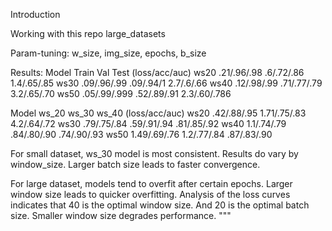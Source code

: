 Introduction

Working with this repo
large_datasets

Param-tuning:
w_size, img_size, epochs, b_size

Results:
Model       Train            Val            Test        (loss/acc/auc)
ws20    .21/.96/.98     .6/.72/.86      1.4/.65/.85
ws30    .09/.96/.99     .09/.94/1       2.7/.6/.66
ws40    .12/.98/.99     .71/.77/.79     3.2/.65/.70
ws50    .05/.99/.999    .52/.89/.91     2.3/.60/.786

Model      ws_20            ws_30            ws_40        (loss/acc/auc)
ws20    .42/.88/.95     1.71/.75/.83    4.2/.64/.72
ws30    .79/.75/.84     .59/.91/.94     .81/.85/.92
ws40    1.1/.74/.79     .84/.80/.90     .74/.90/.93
ws50    1.49/.69/.76    1.2/.77/.84     .87/.83/.90

For small dataset, ws_30 model is most consistent. Results do vary by window_size.
Larger batch size leads to faster convergence.

For large dataset, models tend to overfit after certain epochs.
Larger window size leads to quicker overfitting.
Analysis of the loss curves indicates that 40 is the optimal window size.
And 20 is the optimal batch size.
Smaller window size degrades performance.
"""